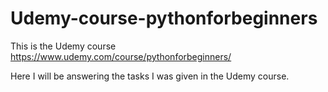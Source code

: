 # Udemy-course-pythonforbeginners
This is the Udemy course https://www.udemy.com/course/pythonforbeginners/

Here I will be answering the tasks I was given in the Udemy course.
